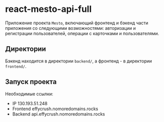 # react-mesto-api-full
Приложение проекта `Mesto`, включающий фронтенд и бэкенд части приложения со следующими возможностями: авторизации и регистрации пользователей, операции с карточками и пользователями.

## Директории
Бэкенд находится в директории `backend/`, а фронтенд - в директории `frontend/`. 
  
## Запуск проекта
Необходимые ссылки: 
- IP 130.193.51.248
- Frontend effycrush.nomoredomains.rocks
- Backend api.effycrush.nomoredomains.rocks
